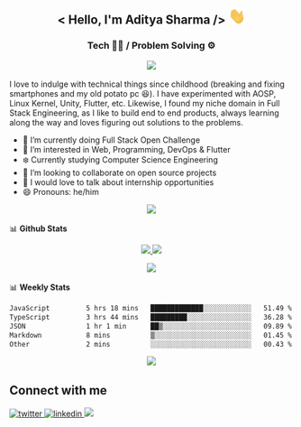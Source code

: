 <h2 align="center"> < Hello, I'm Aditya Sharma /> <img src="https://raw.githubusercontent.com/ABSphreak/ABSphreak/master/gifs/Hi.gif" width="30px"> </h2> 
<h3 align="center"> Tech 🧑‍💻 / Problem Solving ⚙️</h3>

<p align = 'center'> <img src= 'https://capsule-render.vercel.app/api?type=rect&color=gradient&height=2.5'/></p>
  
I love to indulge with technical things since childhood (breaking and fixing smartphones and my old potato pc 😆). I have experimented with AOSP, Linux Kernel,  Unity,  Flutter,  etc. Likewise, I found my niche domain in Full Stack Engineering, as I like to build  end to end products, always learning along the way and loves figuring out solutions to the problems.
                            
- 🔭 I’m currently doing Full Stack Open Challenge
- 👀 I’m interested in Web, Programming, DevOps & Flutter
- ❄️ Currently studying Computer Science Engineering
- 👯 I’m looking to collaborate on open source projects
- 💬 I would love to talk about internship opportunities
- 😄 Pronouns: he/him
                            
                            
<p align = 'center'> <img src= 'https://capsule-render.vercel.app/api?type=rect&color=gradient&height=2.5'/></p>

📊 **Github Stats**
<p align="center">
<a href="https://github.com/adityash1">
  <img height="150em" src="https://github-readme-stats.vercel.app/api?username=adityash1&show_icons=true&hide=stars,issues&theme=aura&count_private=true&custom_title=My Stats"/>
  <img height="150em" src="https://github-readme-stats.vercel.app/api/top-langs/?username=adityash1&layout=compact&langs_count=6&theme=aura&hide=html" />
</a>
</p>

<!-- <p align = 'center'> <img src= 'https://capsule-render.vercel.app/api?type=rect&color=gradient&height=2.5'/></p>

<p align = 'center'>
<a href="https://github.com/adityash1/FullStackOpen-Exercises">
  <img align="center" src="https://github-readme-stats.vercel.app/api/pin/?username=adityash1&repo=FullStackOpen-Exercises&theme=aura&show_owner=true" />
</a>
</p> -->

<p align = 'center'> <img src= 'https://capsule-render.vercel.app/api?type=rect&color=gradient&height=2.5'/></p>

📊 **Weekly Stats**
<!--START_SECTION:waka-->

```text
JavaScript         5 hrs 18 mins   █████████████░░░░░░░░░░░░   51.49 %
TypeScript         3 hrs 44 mins   █████████░░░░░░░░░░░░░░░░   36.28 %
JSON               1 hr 1 min      ██▒░░░░░░░░░░░░░░░░░░░░░░   09.89 %
Markdown           8 mins          ▒░░░░░░░░░░░░░░░░░░░░░░░░   01.45 %
Other              2 mins          ░░░░░░░░░░░░░░░░░░░░░░░░░   00.43 %
```

<!--END_SECTION:waka-->

<p align = 'center'> <img src= 'https://capsule-render.vercel.app/api?type=rect&color=gradient&height=2.5'/></p>

## Connect with me  
  
<a href="https://twitter.com/adityash_twt" target="_blank">
<img src=https://img.shields.io/badge/twitter-%2300acee.svg?&style=for-the-badge&logo=twitter&logoColor=white alt=twitter style="margin-bottom: 5px;" />
</a>
<a href="https://www.linkedin.com/in/aditya-sharma-8b98701b4/" target="_blank">
<img src=https://img.shields.io/badge/linkedin-%231E77B5.svg?&style=for-the-badge&logo=linkedin&logoColor=white alt=linkedin style="margin-bottom: 5px;" />
</a> 
<a href = "mailto:aditya167411@gmail.com" target = "_blank">
<img src="https://img.shields.io/badge/gmail-D14836?&style=for-the-badge&logo=gmail&logoColor=white" />
</a>
</div> 
